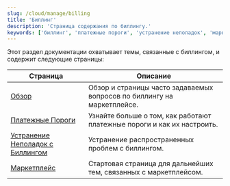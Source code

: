 ```yaml
---
slug: /cloud/manage/billing
title: 'Биллинг'
description: 'Страница содержания по биллингу.'
keywords: ['биллинг', 'платежные пороги', 'устранение неполадок', 'маркетплейс']
---
```


Этот раздел документации охватывает темы, связанные с биллингом, и содержит следующие страницы:

| Страница                                                              | Описание                                                            |
|-----------------------------------------------------------------------|---------------------------------------------------------------------|
| [Обзор](/cloud/marketplace/marketplace-billing)                      | Обзор и страницы часто задаваемых вопросов по биллингу на маркетплейсе. |
| [Платежные Пороги](/cloud/billing/payment-thresholds)               | Узнайте больше о том, как работают платежные пороги и как их настроить. |
| [Устранение Неполадок с Биллингом](/manage/troubleshooting-billing-issues) | Устранение распространенных проблем с биллингом.                  |
| [Маркетплейс](/cloud/manage/)                                        | Стартовая страница для дальнейших тем, связанных с маркетплейсом.  |
